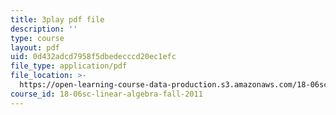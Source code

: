 ```yaml
---
title: 3play pdf file
description: ''
type: course
layout: pdf
uid: 0d432adcd7958f5dbedecccd20ec1efc
file_type: application/pdf
file_location: >-
  https://open-learning-course-data-production.s3.amazonaws.com/18-06sc-linear-algebra-fall-2011/0d432adcd7958f5dbedecccd20ec1efc_MMWqGD4Urso.pdf
course_id: 18-06sc-linear-algebra-fall-2011
---
```

